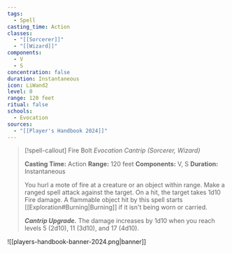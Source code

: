 ```yaml
---
tags:
  - Spell
casting_time: Action
classes:
  - "[[Sorcerer]]"
  - "[[Wizard]]"
components:
  - V
  - S
concentration: false
duration: Instantaneous
icon: LiWand2
level: 0
range: 120 feet
ritual: false
schools:
  - Evocation
sources: 
  - "[[Player's Handbook 2024]]"
---
```

>[!spell-callout] Fire Bolt
>_Evocation Cantrip (Sorcerer, Wizard)_
>
>**Casting Time:** Action
>**Range:** 120 feet
>**Components:** V, S
>**Duration:** Instantaneous
>
>You hurl a mote of fire at a creature or an object within range. Make a ranged spell attack against the target. On a hit, the target takes 1d10 Fire damage. A flammable object hit by this spell starts [[Exploration#Burning\|Burning]] if it isn't being worn or carried.
>
>**_Cantrip Upgrade._** The damage increases by 1d10 when you reach levels 5 (2d10), 11 (3d10), and 17 (4d10).


![[players-handbook-banner-2024.png|banner]]